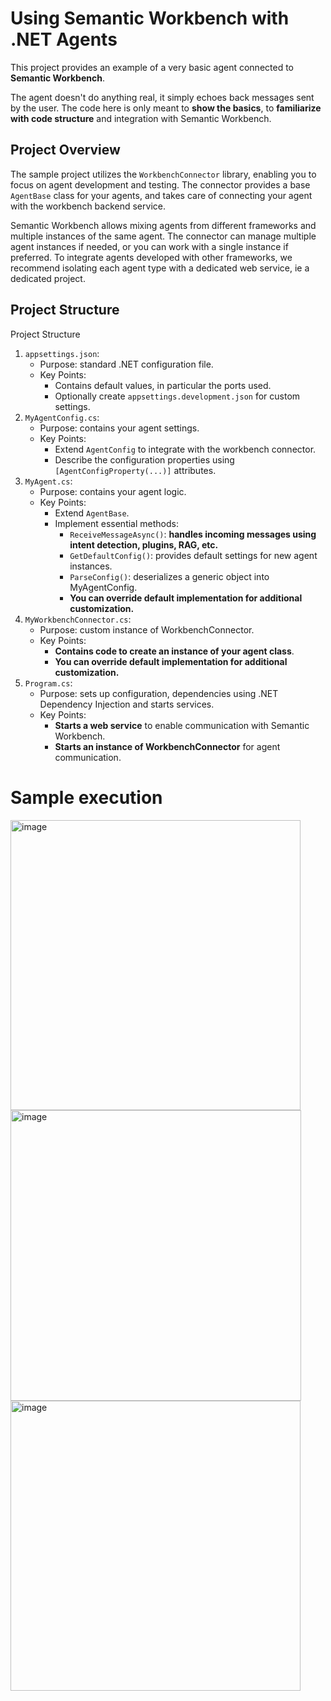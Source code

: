 # Using Semantic Workbench with .NET Agents

This project provides an example of a very basic agent connected to **Semantic Workbench**.

The agent doesn't do anything real, it simply echoes back messages sent by the user. 
The code here is only meant to **show the basics**, to **familiarize with code structure** and integration with Semantic Workbench.

## Project Overview

The sample project utilizes the `WorkbenchConnector` library, enabling you to focus on agent development and testing.
The connector provides a base `AgentBase` class for your agents, and takes care of connecting your agent with the workbench backend service.

Semantic Workbench allows mixing agents from different frameworks and multiple instances of the same agent.
The connector can manage multiple agent instances if needed, or you can work with a single instance if preferred.
To integrate agents developed with other frameworks, we recommend isolating each agent type with a dedicated web service, ie a dedicated project.

## Project Structure

Project Structure

1. `appsettings.json`:
    * Purpose: standard .NET configuration file.
    * Key Points:
        * Contains default values, in particular the ports used.
        * Optionally create `appsettings.development.json` for custom settings.
2. `MyAgentConfig.cs`:
   * Purpose: contains your agent settings.
   * Key Points:
     * Extend `AgentConfig` to integrate with the workbench connector.
     * Describe the configuration properties using `[AgentConfigProperty(...)]` attributes.
3. `MyAgent.cs`:
    * Purpose: contains your agent logic.
    * Key Points:
      * Extend `AgentBase`.
      * Implement essential methods:
        * `ReceiveMessageAsync()`: **handles incoming messages using intent detection, plugins, RAG, etc.**
        * `GetDefaultConfig()`: provides default settings for new agent instances.
        * `ParseConfig()`: deserializes a generic object into MyAgentConfig.
        * **You can override default implementation for additional customization.**
4. `MyWorkbenchConnector.cs`:
    * Purpose: custom instance of WorkbenchConnector.
    * Key Points:
      * **Contains code to create an instance of your agent class**.
      * **You can override default implementation for additional customization.**
5. `Program.cs`:
    * Purpose: sets up configuration, dependencies using .NET Dependency Injection and starts services.
    * Key Points:
        * **Starts a web service** to enable communication with Semantic Workbench.
        * **Starts an instance of WorkbenchConnector** for agent communication.

# Sample execution

<img width="464" alt="image" src="https://github.com/user-attachments/assets/9a6999b8-a926-4b98-9264-58b3ffb66468">

<img width="465" alt="image" src="https://github.com/user-attachments/assets/30112518-8e53-4210-9510-7c53b352000e">

<img width="464" alt="image" src="https://github.com/user-attachments/assets/33673594-edf0-49e9-ac17-d07736a456f2">
